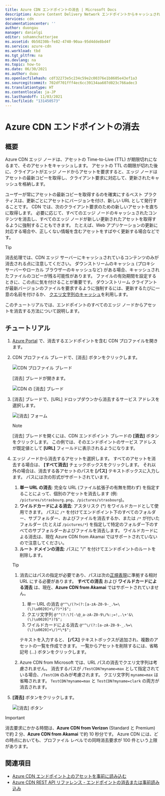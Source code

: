 ```yaml
---
title: Azure CDN エンドポイントの消去 | Microsoft Docs
description: Azure Content Delivery Network エンドポイントからキャッシュされたすべてのコンテンツを消去する方法について説明します。 エッジ ノードでは、time-to-live が切れるまでアセットがキャッシュされます。
services: cdn
documentationcenter: ''
author: duongau
manager: danielgi
editor: sohamnchatterjee
ms.assetid: 0b50230b-fe82-4740-90aa-95d4dde8bd4f
ms.service: azure-cdn
ms.workload: tbd
ms.tgt_pltfrm: na
ms.devlang: na
ms.topic: how-to
ms.date: 06/30/2021
ms.author: duau
ms.openlocfilehash: cdf32273e5c234c59e2c00376e1b8605e43ef1a3
ms.sourcegitcommit: 702df701fff4ec6cc39134aa607d023c766adec3
ms.translationtype: HT
ms.contentlocale: ja-JP
ms.lasthandoff: 11/03/2021
ms.locfileid: "131450573"
---
```

# <a name="purge-an-azure-cdn-endpoint"></a>Azure CDN エンドポイントの消去
## <a name="overview"></a>概要
Azure CDN エッジ ノードは、アセットの Time-to-Live (TTL) が期限切れになるまで、そのアセットをキャッシュします。  アセットの TTL の期限が切れた後に、クライアントがエッジ ノードからアセットを要求すると、エッジ ノードはアセットの最新コピーを取得し、クライアント要求に対応して、更新されたキャッシュを格納します。

ユーザーが常にアセットの最新コピーを取得するのを確実にするベスト プラクティスは、更新ごとにアセットにバージョンを付け、新しい URL として発行することです。  CDN では、次のクライアント要求のための新しいアセットを直ちに取得します。  必要に応じて、すべてのエッジ ノードのキャッシュされたコンテンツを消去し、すべてのエッジ ノードが新しい更新されたアセットを取得するように強制することもできます。  たとえば、Web アプリケーションの更新に対応する場合や、正しくない情報を含むアセットをすばやく更新する場合などです。

> [!TIP]
> 消去処理では、CDN エッジ サーバーにキャッシュされているコンテンツのみが消去される点に注意してください。  ダウンストリームのキャッシュ (プロキシ サーバーやローカル ブラウザーのキャッシュなど) がある場合、キャッシュされたファイルのコピーが残る可能性があります。  ファイルの有効期間を設定するときに、この点に気を付けることが重要です。  ダウンストリーム クライアントが最新バージョンのファイルを要求するように強制するには、更新するたびに一意の名前を付けるか、 [クエリ文字列のキャッシュ](cdn-query-string.md)を利用します。  
> 
> 

このチュートリアルでは、エンドポイントのすべてのエッジ ノードからアセットを消去する方法について説明します。

## <a name="walkthrough"></a>チュートリアル
1. [Azure Portal](https://portal.azure.com) で、消去するエンドポイントを含む CDN プロファイルを開きます。
2. CDN プロファイル ブレードで、[消去] ボタンをクリックします。
   
    ![CDN プロファイル ブレード](./media/cdn-purge-endpoint/cdn-profile-blade.png)
   
    [消去] ブレードが開きます。
   
    ![CDN の [消去] ブレード](./media/cdn-purge-endpoint/cdn-purge-blade.png)
3. [消去] ブレードで、[URL] ドロップダウンから消去するサービス アドレスを選択します。
   
    ![[消去] フォーム](./media/cdn-purge-endpoint/cdn-purge-form.png)
   
   > [!NOTE]
   > [消去] ブレードを開くには、CDN エンドポイント ブレードの **[消去]** ボタンをクリックします。  この例では、そのエンドポイントのサービス アドレスが既定値として **[URL]** フィールドに表示されるようになります。
   > 
   > 
4. エッジ ノードから消去するアセットを選択します。  すべてのアセットを消去する場合は、 **[すべて消去]** チェックボックスをクリックします。  それ以外の場合は、消去する各アセットのパスを **[パス]** テキストボックスに入力します。 パスには次の形式がサポートされています。
    1. **単一 URL の消去**: 完全な URL (ファイル拡張子の有無を問わず) を指定することによって、個別のアセットを消去します (例: `/pictures/strasbourg.png`、`/pictures/strasbourg`)。
    2. **ワイルドカードによる消去**: アスタリスク (\*) をワイルドカードとして使用できます。 パスに `/*` を付けてエンドポイント下のすべてのフォルダー、サブフォルダー、およびファイルを消去するか、または `/*` が付いたフォルダー (たとえば `/pictures/*`) を指定して特定のフォルダー下のすべてのサブフォルダーおよびファイルを消去します。  ワイルドカードによる消去は、現在 Azure CDN from Akamai ではサポートされていないので注意してください。 
    3. **ルート ドメインの消去**: パスに "/" を付けてエンドポイントのルートを削除します。
   
   > [!TIP]
   > 1. 消去にはパスの指定が必要であり、パスは次の[正規表現](/dotnet/standard/base-types/regular-expression-language-quick-reference)に準拠する相対 URL にする必要があります。 **すべての消去** および **ワイルドカードによる消去** は、現在、**Azure CDN from Akamai** ではサポートされていません。
   >
   >    1. 単一 URL の消去 `@"^\/(?>(?:[a-zA-Z0-9-_.%=\(\)\u0020]+\/?)*)$";`  
   >    1. クエリ文字列 `@"^(?:\?[-\@_a-zA-Z0-9\/%:;=!,.\+'&\(\)\u0020]*)?$";`  
   >    1. ワイルドカードによる消去 `@"^\/(?:[a-zA-Z0-9-_.%=\(\)\u0020]+\/)*\*$";` 
   > 
   >    テキストを入力すると、 **[パス]** テキストボックスが追加され、複数のアセットの一覧を作成できます。  一覧からアセットを削除するには、省略記号 (...) ボタンをクリックします。
   > 
   > 1. Azure CDN from Microsoft では、URL パスの消去でクエリ文字列は考慮されません。 消去するパスが `/TestCDN?myname=max` として指定されている場合、`/TestCDN` のみが考慮されます。 クエリ文字列 `myname=max` は省略されます。 `TestCDN?myname=max` と `TestCDN?myname=clark` の両方が消去されます。

5. **[消去]** ボタンをクリックします。
   
    ![[消去] ボタン](./media/cdn-purge-endpoint/cdn-purge-button.png)

> [!IMPORTANT]
> 消去要求にかかる時間は、**Azure CDN from Verizon** (Standard と Premium) で約 2 分、**Azure CDN from Akamai** で約 10 秒分です。  Azure CDN には、どの時点においても、プロファイル レベルでの同時消去要求が 100 件という上限があります。 
> 
> 

## <a name="see-also"></a>関連項目
* [Azure CDN エンドポイント上のアセットを事前に読み込む](cdn-preload-endpoint.md)
* [Azure CDN REST API リファレンス - エンドポイントの消去または事前読み込み](/rest/api/cdn/endpoints)

